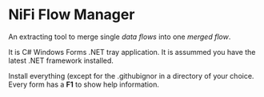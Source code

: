 # NiFi Flow Manager
An extracting tool to merge single <i>data flows</i> into one <i>merged flow</i>.

<p>It is C# Windows Forms .NET tray application. It is assummed you have the latest .NET framework installed.</p>

<p>Install everything (except for the .githubignor in a directory of your choice. Every form has a <b>F1</b> to show help information.</p> 


